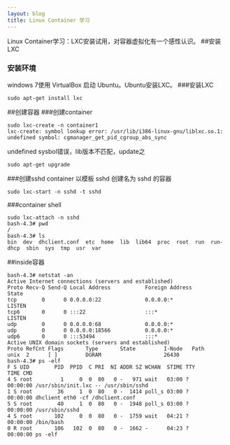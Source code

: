 ```yaml
---
layout: blog
title: Linux Container 学习
---
```

Linux Container学习：LXC安装试用，对容器虚拟化有一个感性认识。
##安装LXC
### 安装环境
windows 7使用 VirtualBox 启动 Ubuntu。Ubuntu安装LXC。
###安装LXC
```
sudo apt-get install lxc
```
##创建容器
###创建container
```
sudo lxc-create -n container1
lxc-create: symbol lookup error: /usr/lib/i386-linux-gnu/liblxc.so.1: undefined symbol: cgmanager_get_pid_cgroup_abs_sync
```
undefined sysbol错误，lib版本不匹配，update之

```
sudo apt-get upgrade
```



###创建sshd container
以模板 sshd 创建名为 sshd 的容器

```
sudo lxc-start -n sshd -t sshd
```

###container shell
```
sudo lxc-attach -n sshd
bash-4.3# pwd
/
bash-4.3# ls
bin  dev  dhclient.conf  etc  home  lib  lib64	proc  root  run  run-dhcp  sbin  sys  tmp  usr	var
```
##inside容器
```
bash-4.3# netstat -an
Active Internet connections (servers and established)
Proto Recv-Q Send-Q Local Address           Foreign Address         State      
tcp        0      0 0.0.0.0:22              0.0.0.0:*               LISTEN     
tcp6       0      0 :::22                   :::*                    LISTEN     
udp        0      0 0.0.0.0:68              0.0.0.0:*                          
udp        0      0 0.0.0.0:18566           0.0.0.0:*                          
udp6       0      0 :::53494                :::*                               
Active UNIX domain sockets (servers and established)
Proto RefCnt Flags       Type       State         I-Node   Path
unix  2      [ ]         DGRAM                    26430    
bash-4.3# ps -elf
F S UID        PID  PPID  C PRI  NI ADDR SZ WCHAN  STIME TTY          TIME CMD
4 S root         1     0  0  80   0 -   971 wait   03:00 ?        00:00:00 /usr/sbin/init.lxc -- /usr/sbin/sshd
1 S root        36     1  0  80   0 -  1414 poll_s 03:00 ?        00:00:00 dhclient eth0 -cf /dhclient.conf
5 S root        40     1  0  80   0 -  1948 poll_s 03:00 ?        00:00:00 /usr/sbin/sshd
4 S root       102     0  0  80   0 -  1759 wait   04:21 ?        00:00:00 /bin/bash
0 R root       106   102  0  80   0 -  1662 -      04:23 ?        00:00:00 ps -elf
```
